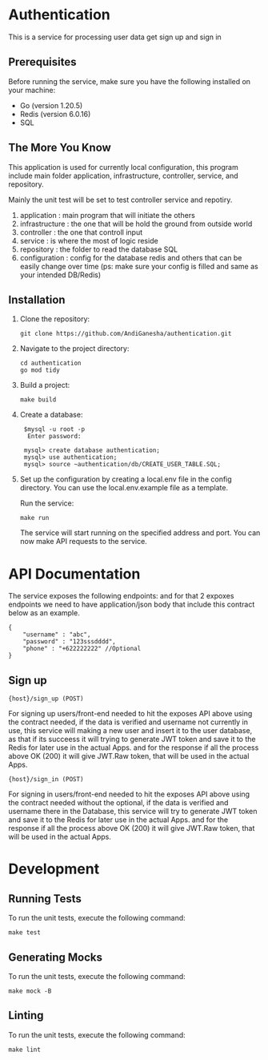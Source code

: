 # Authentication

This is a service for processing user data get sign up and sign in

## Prerequisites

Before running the service, make sure you have the following installed on your machine:

- Go (version 1.20.5)
- Redis (version 6.0.16)
- SQL

## The More You Know
This application is used for currently local configuration, this program include main folder application, infrastructure, controller, service, and repository.

Mainly the unit test will be set to test controller service and repotiry.
1. application : main program that will initiate the others
2. infrastructure : the one that will be hold the ground from outside world
3. controller : the one that controll input
4. service : is where the most of logic reside
5. repository : the folder to read the database SQL
6. configuration : config for the database redis and others that can be easily change over time (ps: make sure your config is filled and same as your intended DB/Redis)

## Installation

1. Clone the repository:

   ```shell
   git clone https://github.com/AndiGanesha/authentication.git
2. Navigate to the project directory:

   ```shell
   cd authentication
   go mod tidy
3. Build a project:

   ```shell
   make build
4. Create a database:

   ```shell
    $mysql -u root -p
     Enter password:

    mysql> create database authentication;
    mysql> use authentication;
    mysql> source ~authentication/db/CREATE_USER_TABLE.SQL;
5. Set up the configuration by creating a local.env file in the config directory. You can use the local.env.example file as a template.

    Run the service:

    ```shell
   make run
   ```
    The service will start running on the specified address and port. You can now make API requests to the service.

# API Documentation

The service exposes the following endpoints:
and for that 2 expoxes endpoints we need to have application/json body that include this contract below as an example.

    {
        "username" : "abc",
        "password" : "123sssdddd",
        "phone" : "+622222222" //Optional
    }
## Sign up
    {host}/sign_up (POST)
For signing up users/front-end needed to hit the exposes API above using the contract needed, if the data is verified and username not currently in use, this service will making a new user and insert it to the user database, as that if its succeess it will trying to generate JWT token and save it to the Redis for later use in the actual Apps. and for the response if all the process above OK (200) it will give JWT.Raw token, that will be used in the actual Apps.

    {host}/sign_in (POST)
For signing in users/front-end needed to hit the exposes API above using the contract needed without the optional, if the data is verified and username there in the Database, this service will try to generate JWT token and save it to the Redis for later use in the actual Apps. and for the response if all the process above OK (200) it will give JWT.Raw token, that will be used in the actual Apps.

# Development
## Running Tests

To run the unit tests, execute the following command:
```shell
make test
```
## Generating Mocks

To run the unit tests, execute the following command:
```shell
make mock -B
```
## Linting

To run the unit tests, execute the following command:
```shell
make lint
```